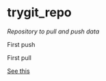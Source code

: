 # trygit_repo
<p><i>Repository to pull and push data</i></p>
<p>First push</p>
<p>First pull</p>
<a href="https://github.com/IvoKara/trygit_repo/blob/master/useful_commands.txt">See this</a>
